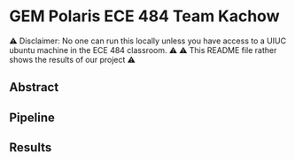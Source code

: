 # GEM Polaris ECE 484 Team Kachow

⚠️ Disclaimer: No one can run this locally unless you have access to a UIUC ubuntu machine in the ECE 484 classroom. ⚠️
⚠️ This README file rather shows the results of our project                                                          ⚠️

## Abstract

## Pipeline

## Results

